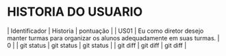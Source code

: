  # HISTORIA DO USUARIO
 | Identificador | Historia | pontuação |
| US01        | Eu como diretor desejo manter turmas para organizar os alunos adequadamente em suas turmas.    |    0 |
| git status   | git status     | git status    |
| git diff     | git diff       | git diff      |